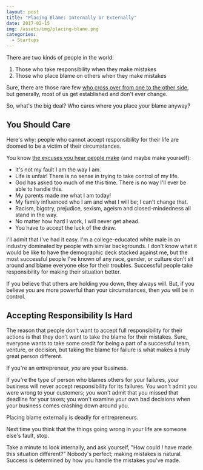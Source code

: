 ```yaml
---
layout: post
title: "Placing Blame: Internally or Externally"
date: 2017-02-15
img: /assets/img/placing-blame.png
categories: 
  - Startups
---
```


There are two kinds of people in the world:

1.  Those who take responsibility when they make mistakes
2.  Those who place blame on others when they make mistakes

Sure, there are those rare few [who cross over from one to the other side](http://www.sixwise.com/newsletters/06/05/24/how-to-take-responsibility--amp-stop-blaming-others-even-if-others-are-to-blame.htm), but generally, most of us get established and don't ever change.

So, what's the big deal? Who cares where you place your blame anyway? 

## You Should Care
Here's why: people who cannot accept responsibility for their life are doomed to be a victim of their circumstances.

You know [the excuses you hear people make](http://www.livestrong.com/article/14698-accepting-personal-responsibility/#ixzz20T3d24Is) (and maybe make yourself):

*   It's not my fault I am the way I am.
*   Life is unfair! There is no sense in trying to take control of my life.
*   God has asked too much of me this time. There is no way I'll ever be able to handle this.
*   My parents made me what I am today!
*   My family influenced who I am and what I will be; I can't change that.
*   Racism, bigotry, prejudice, sexism, ageism and closed-mindedness all stand in the way.
*   No matter how hard I work, I will never get ahead.
*   You have to accept the luck of the draw.

I'll admit that I've had it easy. I'm a college-educated white male in an industry dominated by people with similar backgrounds. I don't know what it would be like to have the demographic deck stacked against me, but the most successful people I've known of any race, gender, or culture don't sit around and blame everyone else for their troubles. Successful people take responsibility for making their situation better.

If you believe that others are holding you down, they always will. But, if you believe you are more powerful than your circumstances, then _you_ will be in control. 

## Accepting Responsibility Is Hard

The reason that people don't want to accept full responsibility for their actions is that they don't want to take the blame for their mistakes. Sure, everyone wants to take some credit for being a part of a successful team, venture, or decision, but taking the blame for failure is what makes a truly great person different.

If you're an entrepreneur, _you_ are your business.

If you're the type of person who blames others for your failures, your business will never accept responsibility for its failures. You won't admit you were wrong to your customers; you won't admit that you missed that deadline for your taxes; you won't examine your own bad decisions when your business comes crashing down around you.

Placing blame externally is deadly for entrepreneurs.

Next time you think that the things going wrong in your life are someone else's fault, stop.

Take a minute to look internally, and ask yourself, "How could _I_ have made this situation different?" Nobody's perfect; making mistakes is natural. Success is determined by how you handle the mistakes you've made.
